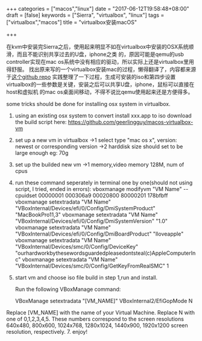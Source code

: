 +++
categories = ["macos","linux"]
date = "2017-06-12T19:58:48+08:00"
draft = [false]
keywords = ["Sierra", "virtualbox", "linux"]
tags = ["virtualbox","macos"]
title = "virtualbox安装macOS"

+++

在kvm中安装完Sierra之后，使用起来明显不如在virtualbox中安装的OSX系统顺滑，而且不能识别共享过去的U盘，iphone之类
的，原因可能是qemu的usb controller实现在mac os系统中没有相应的驱动，所以实际上还是virtualbox里用得舒服。
找出原来写的一个virtualbox安装mac的过程，懒得翻译了，内容都来源于[这个github repo](https://github.com/geerlingguy/macos-virtualbox-vm)
实践整理了一下过程，生成可安装的iso和第四步设置virtualbox的一些参数是关键，安装之后可以共享U盘，iphone，鼠标可以直接在host和虚拟机
的mac os桌面间移动，不得不说比qemu使用起来还是方便得多。

some tricks should be done for installing osx system in virtualbox.

1. using an existing osx system to convert install xxx.app to iso
download the build script here:
https://github.com/geerlingguy/macos-virtualbox-vm

2. set up a new vm in virtualbox
	->1 select type "mac os x", version: newest or corresponding version
	->2 harddisk size should set to be large enough eg: 70g
3. set up the builded new vm
	->1 memory,video memory 128M, num of cpus

4. run these command seperately in terminal one by one(should not using script, I tried, ended in errors):
vboxmanage modifyvm "VM Name" --cpuidset 00000001 000306a9 00020800 80000201 178bfbff
vboxmanage setextradata "VM Name" "VBoxInternal/Devices/efi/0/Config/DmiSystemProduct" "MacBookPro11,3"
vboxmanage setextradata "VM Name" "VBoxInternal/Devices/efi/0/Config/DmiSystemVersion" "1.0"
vboxmanage setextradata "VM Name" "VBoxInternal/Devices/efi/0/Config/DmiBoardProduct" "Iloveapple"
vboxmanage setextradata "VM Name" "VBoxInternal/Devices/smc/0/Config/DeviceKey" "ourhardworkbythesewordsguardedpleasedontsteal(c)AppleComputerInc"
vboxmanage setextradata "VM Name" "VBoxInternal/Devices/smc/0/Config/GetKeyFromRealSMC" 1

5. start vm and choose iso file build in step 1,run and install.

	Run the following VBoxManage command:

	VBoxManage setextradata "[VM_NAME]" VBoxInternal2/EfiGopMode N

Replace [VM_NAME] with the name of your Virtual Machine. Replace N with one of 0,1,2,3,4,5. These numbers correspond to the screen resolutions 640x480, 800x600, 1024x768, 1280x1024, 1440x900, 1920x1200 screen resolution, respectively.
7. enjoy!

<!--more-->
